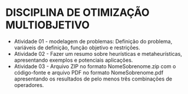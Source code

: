 # DISCIPLINA DE OTIMIZAÇÃO MULTIOBJETIVO

 - Atividade 01 - modelagem de problemas: Definição do problema, variáveis de definição, função objetivo e restrições.
 - Atividade 02 - Fazer um resumo sobre heurísticas e metaheurísticas, apresentando exemplos e potenciais aplicações.
 - Atividade 03 - Arquivo ZIP no formato NomeSobrenome.zip com o código-fonte e arquivo PDF no formato NomeSobrenome.pdf apresentando os resultados de pelo menos três combinações de operadores.
